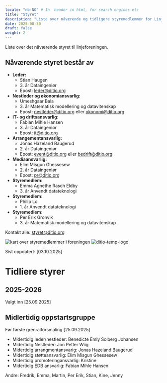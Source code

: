 ```yaml
---
locale: "nb-NO" # In  header in html, for search engines etc
title: "Styret"
description: "Liste over nåværende og tidligere styremedlemmer for Linjeforeningen Ditio ved institutt IT på OsloMet"  # In  header in html, for search engines etc
date: 2025-08-30
draft: false
weight: 2
---
```

 Liste over det nåværende styret til linjeforeningen.

<!--more-->

## Nåværende styret består av
- **Leder:**
  - Stian Haugen
  -  3\. år Dataingeniør
  - Epost: [leder@ditio.org](mailto:leder@ditio.org)
- **Nestleder og økonomiansvarlig:**
  - Umeshgaar Bala
  - 3\. år Matematisk modellering og datavitenskap
  - Epost: [nestleder@ditio.org](mailto:nestleder@ditio.org) eller [okonomi@ditio.org](mailto:okonomi@ditio.org)
- **IT- og driftsansvarlig:**
  - Fabian Mihle Hansen
  - 3\. år Dataingeniør
  - Epost: [it@ditio.org](mailto:it@ditio.org)
- **Arrangementansvarlig:**
  - Jonas Hazeland Baugerud
  - 2\. år Dataingeniør
  - Epost: [event@ditio.org](mailto:event@ditio.org) eller [bedrift@ditio.org](mailto:bedrift@ditio.org)
- **Mediaansvarlig:**
  - Elim Misgun Ghessesew
  - 2\. år Dataingeniør
  - Epost: [pr@ditio.org](mailto:pr@ditio.org)
- **Styremedlem:**
  - Emma Agnethe Rasch Eldby
  - 3\. år Anvendt datateknologi
- **Styremedlem:**
  - Philip Lo
  - 1\. år Anvendt datateknologi
- **Styremedlem:**
  - Per Erik Gronvik
  - 3\. år Matematisk modellering og datavitenskap

Kontakt alle: [styret@ditio.org](mailto:styret@ditio.org)

![kart over styremedlemmer i foreningen](/img/styret/2025-2026-styret-map.jpg)
![ditio-temp-logo](/img/styret/2025-2026-styret.jpg)

Sist oppdatert: [03.10.2025]

# Tidliere styrer

## 2025-2026
Valgt inn [25.09.2025]

## Midlertidig oppstartsgruppe
Før første grenralforsmaling [25.09.2025]

- Midertidig leder/nestleder: Benedicte Emly Solberg Johansen
- Midertidig Nestleder: Jon Petter Wiig
- Midertidig arrangmentansvarig: Jonas Hazeland Baugerud
- Midertidig støtteansvarlig: Elim Misgun Ghessesew
- Midertidig promoteringansvarlig: Kristine
- Midertidig EDB ansvarlig: Fabian Mihle Hansen

Andre: Fredrik, Emma, Martin, Per Erik, Stian, Kine, Jenny

